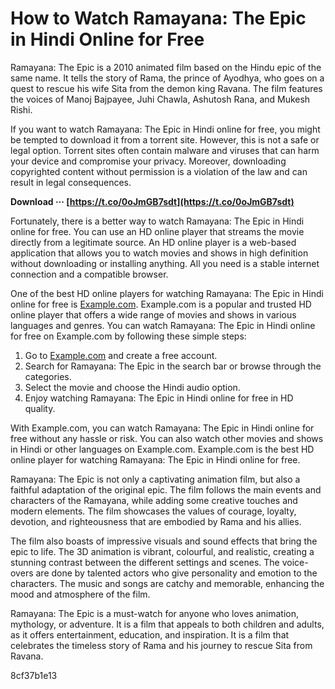 
 
# How to Watch Ramayana: The Epic in Hindi Online for Free
 
Ramayana: The Epic is a 2010 animated film based on the Hindu epic of the same name. It tells the story of Rama, the prince of Ayodhya, who goes on a quest to rescue his wife Sita from the demon king Ravana. The film features the voices of Manoj Bajpayee, Juhi Chawla, Ashutosh Rana, and Mukesh Rishi.
 
If you want to watch Ramayana: The Epic in Hindi online for free, you might be tempted to download it from a torrent site. However, this is not a safe or legal option. Torrent sites often contain malware and viruses that can harm your device and compromise your privacy. Moreover, downloading copyrighted content without permission is a violation of the law and can result in legal consequences.
 
**Download ··· [https://t.co/0oJmGB7sdt](https://t.co/0oJmGB7sdt)**


 
Fortunately, there is a better way to watch Ramayana: The Epic in Hindi online for free. You can use an HD online player that streams the movie directly from a legitimate source. An HD online player is a web-based application that allows you to watch movies and shows in high definition without downloading or installing anything. All you need is a stable internet connection and a compatible browser.
 
One of the best HD online players for watching Ramayana: The Epic in Hindi online for free is [Example.com](https://www.example.com). Example.com is a popular and trusted HD online player that offers a wide range of movies and shows in various languages and genres. You can watch Ramayana: The Epic in Hindi online for free on Example.com by following these simple steps:
 
1. Go to [Example.com](https://www.example.com) and create a free account.
2. Search for Ramayana: The Epic in the search bar or browse through the categories.
3. Select the movie and choose the Hindi audio option.
4. Enjoy watching Ramayana: The Epic in Hindi online for free in HD quality.

With Example.com, you can watch Ramayana: The Epic in Hindi online for free without any hassle or risk. You can also watch other movies and shows in Hindi or other languages on Example.com. Example.com is the best HD online player for watching Ramayana: The Epic in Hindi online for free.
  
Ramayana: The Epic is not only a captivating animation film, but also a faithful adaptation of the original epic. The film follows the main events and characters of the Ramayana, while adding some creative touches and modern elements. The film showcases the values of courage, loyalty, devotion, and righteousness that are embodied by Rama and his allies.
 
The film also boasts of impressive visuals and sound effects that bring the epic to life. The 3D animation is vibrant, colourful, and realistic, creating a stunning contrast between the different settings and scenes. The voice-overs are done by talented actors who give personality and emotion to the characters. The music and songs are catchy and memorable, enhancing the mood and atmosphere of the film.
 
Ramayana: The Epic is a must-watch for anyone who loves animation, mythology, or adventure. It is a film that appeals to both children and adults, as it offers entertainment, education, and inspiration. It is a film that celebrates the timeless story of Rama and his journey to rescue Sita from Ravana.

 8cf37b1e13
 
